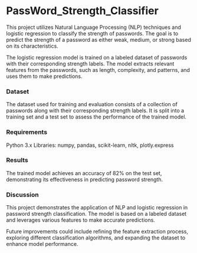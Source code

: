 # PassWord_Strength_Classifier

This project utilizes Natural Language Processing (NLP) techniques and logistic regression to classify the strength of passwords. The goal is to predict the strength of a password as either weak, medium, or strong based on its characteristics.

The logistic regression model is trained on a labeled dataset of passwords with their corresponding strength labels. The model extracts relevant features from the passwords, such as length, complexity, and patterns, and uses them to make predictions.

### Dataset
The dataset used for training and evaluation consists of a collection of passwords along with their corresponding strength labels. It is split into a training set and a test set to assess the performance of the trained model.

### Requirements
Python 3.x
Libraries: numpy, pandas, scikit-learn, nltk, plotly.express

### Results
The trained model achieves an accuracy of 82% on the test set, demonstrating its effectiveness in predicting password strength.


### Discussion
This project demonstrates the application of NLP and logistic regression in password strength classification. The model is based on a labeled dataset and leverages various features to make accurate predictions.

Future improvements could include refining the feature extraction process, exploring different classification algorithms, and expanding the dataset to enhance model performance.
